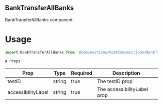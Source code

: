 ## BankTransferAllBanks

BankTransferAllBanks component.

# Usage

```js
import BankTransferAllBanks from '@compositions/RootCompositions/BankTransferCompositions/BanksCompositions/BankTransferAllBanks';

# Props
```

| Prop               | Type   | Required | Description                 |
| ------------------ | ------ | -------- | --------------------------- |
| testID             | string | true     | The testID prop             |
| accessibilityLabel | string | true     | The accessibilityLabel prop |
